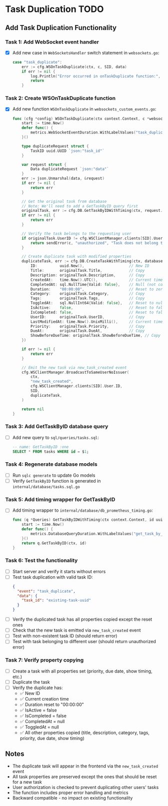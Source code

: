 # Task Duplication TODO

## Add Task Duplication Functionality

### Task 1: Add WebSocket event handler
- [x] Add new case in `WebSocketsHandler` switch statement in `websockets.go`:
  ```go
  case "task_duplicate":
      err := cfg.WSOnTaskDuplicate(ctx, c, SID, data)
      if err != nil {
          log.Println("Error occurred in onTaskDuplicate function:", err)
          return
      }
  ```

### Task 2: Create WSOnTaskDuplicate function
- [x] Add new function `WSOnTaskDuplicate` in `websockets_custom_events.go`:
  ```go
  func (cfg *config) WSOnTaskDuplicate(ctx context.Context, c *websocket.Conn, SID uuid.UUID, data []byte) error {
      start := time.Now()
      defer func() {
          metrics.WebSocketEventDuration.WithLabelValues("task_duplicate").Observe(time.Since(start).Seconds())
      }()

      type duplicateRequest struct {
          TaskID uuid.UUID `json:"task_id"`
      }

      var request struct {
          Data duplicateRequest `json:"data"`
      }
      err := json.Unmarshal(data, &request)
      if err != nil {
          return err
      }

      // Get the original task from database
      // Note: We'll need to add a GetTaskByID query first
      originalTask, err := cfg.DB.GetTaskByIDWithTiming(ctx, request.Data.TaskID)
      if err != nil {
          return err
      }

      // Verify the task belongs to the requesting user
      if originalTask.UserID != cfg.WSClientManager.clients[SID].User.ID {
          return sendError(c, "unauthorized", "Task does not belong to user", 403)
      }

      // Create duplicate task with modified properties
      duplicateTask, err := cfg.DB.CreateTaskWithTiming(ctx, database.CreateTaskParams{
          ID:          uuid.New(),                    // New ID
          Title:       originalTask.Title,            // Copy
          Description: originalTask.Description,      // Copy
          CreatedAt:   time.Now().UTC(),              // Current time
          CompletedAt: sql.NullTime{Valid: false},    // Null (not completed)
          Duration:    "00:00:00",                    // Reset to zero
          Category:    originalTask.Category,         // Copy
          Tags:        originalTask.Tags,             // Copy
          ToggledAt:   sql.NullInt64{Valid: false},   // Reset to null
          IsActive:    false,                         // Reset to false
          IsCompleted: false,                         // Reset to false
          UserID:      originalTask.UserID,           // Copy
          LastModifiedAt: time.Now().UnixMilli(),     // Current time
          Priority:    originalTask.Priority,         // Copy
          DueAt:       originalTask.DueAt,            // Copy
          ShowBeforeDueTime: originalTask.ShowBeforeDueTime, // Copy
      })

      if err != nil {
          return err
      }

      // Emit the new task via new_task_created event
      cfg.WSClientManager.BroadcastToSameUserNoIssuer(
          ctx,
          "new_task_created",
          cfg.WSClientManager.clients[SID].User.ID,
          SID,
          duplicateTask,
      )

      return nil
  }
  ```

### Task 3: Add GetTaskByID database query
- [ ] Add new query to `sql/queries/tasks.sql`:
  ```sql
  -- name: GetTaskByID :one
  SELECT * FROM tasks WHERE id = $1;
  ```

### Task 4: Regenerate database models
- [ ] Run `sqlc generate` to update Go models
- [ ] Verify `GetTaskByID` function is generated in `internal/database/tasks.sql.go`

### Task 5: Add timing wrapper for GetTaskByID
- [ ] Add timing wrapper to `internal/database/db_prometheus_timing.go`:
  ```go
  func (q *Queries) GetTaskByIDWithTiming(ctx context.Context, id uuid.UUID) (Task, error) {
      start := time.Now()
      defer func() {
          metrics.DatabaseQueryDuration.WithLabelValues("get_task_by_id").Observe(time.Since(start).Seconds())
      }()
      return q.GetTaskByID(ctx, id)
  }
  ```

### Task 6: Test the functionality
- [ ] Start server and verify it starts without errors
- [ ] Test task duplication with valid task ID:
  ```json
  {
    "event": "task_duplicate",
    "data": {
      "task_id": "existing-task-uuid"
    }
  }
  ```
- [ ] Verify the duplicated task has all properties copied except the reset ones
- [ ] Check that the new task is emitted via `new_task_created` event
- [ ] Test with non-existent task ID (should return error)
- [ ] Test with task belonging to different user (should return unauthorized error)

### Task 7: Verify property copying
- [ ] Create a task with all properties set (priority, due date, show timing, etc.)
- [ ] Duplicate the task
- [ ] Verify the duplicate has:
  - ✅ New ID
  - ✅ Current creation time
  - ✅ Duration reset to "00:00:00"
  - ✅ IsActive = false
  - ✅ IsCompleted = false
  - ✅ CompletedAt = null
  - ✅ ToggledAt = null
  - ✅ All other properties copied (title, description, category, tags, priority, due date, show timing)

## Notes
- The duplicate task will appear in the frontend via the `new_task_created` event
- All task properties are preserved except the ones that should be reset for a new task
- User authorization is checked to prevent duplicating other users' tasks
- The function includes proper error handling and metrics
- Backward compatible - no impact on existing functionality
